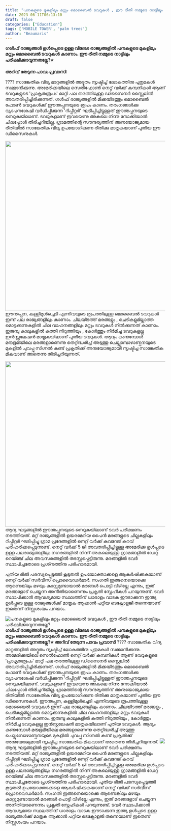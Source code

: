 ```yaml
---
title: "പനകളുടെ മുകളിലും മറ്റും മൊബൈല്‍ ടവറുകൾ , ഈ രീതി നമ്മുടെ നാട്ടിലും പരീക്ഷിക്കാവുന്നതല്ലേ?"
date: 2023-06-11T06:13:10
draft: false
categories: ["Education"]
tags: ['MOBILE TOWER', 'palm trees']
author: "Beaumaris"
---
```


<strong>ഗൾഫ് രാജ്യങ്ങൾ ഉൾപ്പെടെ ഉള്ള വിദേശ രാജ്യങ്ങളിൽ പനകളുടെ മുകളിലും മറ്റും മൊബൈല്‍ ടവറുകൾ കാണാം. ഈ രീതി നമ്മുടെ നാട്ടിലും പരീക്ഷിക്കാവുന്നതല്ലേ?⭐</strong>

<strong>അറിവ് തേടുന്ന പാവം പ്രവാസി</strong>

???? സാങ്കേതിക വിദ്യ മാറ്റങ്ങളില്‍ അദ്ഭുതം സൃഷ്ടിച്ച് ലോകത്തിനു പുതുമകള്‍ സമ്മാനിക്കുന്നു. അമേരിക്കയിലെ സെല്‍ഫോണ്‍ നെറ്റ് വര്‍ക്ക് കമ്പനികള്‍ ആണ് ടവറുകളുടെ 'പ്രാകൃതരൂപം' മാറ്റി പല തരത്തിലുള്ള ഡിസൈനര്‍ സ്റ്റൈലില്‍ അവതരിപ്പിച്ചിരിക്കുന്നത്. ഗൾഫ് രാജ്യങ്ങളിൽ മിക്കയിടത്തും മൊബൈല്‍ ഫോണ്‍ ടവറുകള്‍ക്ക് ഈന്തപ്പനയുടെ രൂപം കാണം. തരംഗങ്ങള്‍ക്കു വ്യാപനശേഷി വര്‍ധിപ്പിക്കുന്ന 'റിപ്പീറ്റര്‍' ഘടിപ്പിച്ചിട്ടുള്ളത് ഈന്തപ്പനയുടെ നെറുകയിലാണ്. ടവറുകളാണ് ഇവയെന്നു അകലെ നിന്നു നോക്കിയാല്‍ ചിലപ്പോൾ തിരിച്ചറിയില്ല. ഗ്രാമത്തിന്റെ സൗന്ദര്യത്തിന് അനുയോജ്യമായ രീതിയില്‍ സാങ്കേതിക വിദ്യ ഉപയോഗിക്കുന്ന രീതിക്കു മാതൃകയാണ് പുതിയ ഈ ഡിസൈനുകള്‍.

<a href="https://cdn.boolokam.com/articles/2023/06/dqqqqqw-2.jpg"><img class="size-large wp-image-399169 aligncenter" src="https://cdn.boolokam.com/articles/2023/06/dqqqqqw-2-1024x683.jpg" alt="" width="800" height="534" /></a>ഈന്തപ്പന, കള്ളിമുള്‍ച്ചെടി എന്നിവയുടെ രൂപത്തിലുള്ള മൊബൈല്‍ ടവറുകള്‍ ഇന്ന് പല രാജ്യങ്ങളിലും കാണാം. ചിലയിടത്ത് മരങ്ങളും , ചെടികളുമില്ലാത്ത മൊട്ടക്കുന്നുകളിൽ ചില വാഹനങ്ങളിലും മറ്റും ടവറുകള്‍ നില്‍ക്കുന്നത് കാണാം. ഇരുമ്പു കാലുകളില്‍ കുത്തി നിറുത്തിയും , കോര്‍ത്തും നിര്‍മിച്ച ടവറുകളല്ല ഇന്‍സ്റ്റലേഷന്‍ മാതൃകയിലാണ് പുതിയ ടവറുകള്‍. ആദ്യം കണുമ്പോള്‍ മരുഭൂമിയിലെ മരങ്ങളാണെന്നു തെറ്റിദ്ധരിച്ച് അടുത്തു ചെല്ലുമ്പോഴാണ്പനയുടെ മുകളില്‍ ചുവപ്പു സിഗ്നല്‍ കണ്ട് പ്രകൃതിക്ക് അനുയോജ്യമായി സൃഷ്ടിച്ച സാങ്കേതിക മികവാണ് അതെന്നു തിരിച്ചറിയുന്നത്.

<a href="https://cdn.boolokam.com/articles/2023/06/dqqqww-2.jpg"><img class="size-full wp-image-399170 aligncenter" src="https://cdn.boolokam.com/articles/2023/06/dqqqww-2.jpg" alt="" width="800" height="520" /></a>ആദ്യ ഘട്ടങ്ങളിൽ ഈന്തപ്പനയുടെ നെറുകയിലാണ് ടവര്‍ പരീക്ഷണം നടത്തിയത്. മറ്റ് രാജ്യങ്ങളിൽ ഉയരമേറിയ പൈന്‍ മരങ്ങളുടെ ചില്ലകളിലും റിപ്പീറ്റര്‍ ഘടിപ്പിച്ചു ഗ്രാമ പ്രദേങ്ങളില്‍ നെറ്റ് വര്‍ക്ക് കവറേജ് കുറവ് പരിഹരിക്കപ്പെടുന്നുണ്ട്. നെറ്റ് വര്‍ക്ക് 5 ജി അവതരിപ്പിച്ചിട്ടുള്ള അമേരിക്ക ഉൾപ്പടെ ഉള്ള പലരാജ്യങ്ങളിലും നഗരങ്ങളില്‍ നിന്ന് അകലെയുള്ള ഗ്രാമങ്ങളിൽ ഡേറ്റ റെയ്ഞ്ച് ചില അവസരങ്ങളില്‍ തടസ്സപ്പെട്ടിരുന്നു. മരങ്ങളില്‍ ടവര്‍ സ്ഥാപിച്ചതോടെ പ്രശ്‌നത്തിനു പരിഹാരമായി.

പുതിയ രീതി പരസ്യപ്പെടുത്തി കൂടുതല്‍ ഉപയോക്താക്കളെ ആകര്‍ഷിക്കുകയാണ് നെറ്റ് വര്‍ക്ക് സര്‍വീസ് പ്രൊവൈഡര്‍മാര്‍. സംഗതി ഇങ്ങനെയൊക്കെ ആണെങ്കിലും മഴയും കാറ്റുമുണ്ടായാല്‍ മരങ്ങള്‍ പൊട്ടി വീഴില്ലേ എന്നും, ഇത് മരങ്ങളോട് ചെയ്യുന്ന അനീതിയാണെന്നും പ്രകൃതി സ്നേഹികൾ പറയുന്നുണ്ട്. ടവർ സ്ഥാപിക്കാൻ ആവശ്യമായ സ്ഥലത്തിന് ധാരാളം വാടക ഈടാക്കുന്ന ഇന്ത്യ ഉൾപ്പടെ ഉള്ള രാജ്യങ്ങൾക്ക് മാതൃക ആക്കാൻ പറ്റിയ ടെക്നോളജി തന്നെയാണ് ഇതെന്ന് നിസ്സശംയം പറയാം.


![പനകളുടെ മുകളിലും മറ്റും മൊബൈല്‍ ടവറുകൾ , ഈ രീതി നമ്മുടെ നാട്ടിലും പരീക്ഷിക്കാവുന്നതല്ലേ?](https://cdn.boolokam.com/articles/2023/06/dqqqqqw-2-1024x683.jpg)**ഗൾഫ് രാജ്യങ്ങൾ ഉൾപ്പെടെ ഉള്ള വിദേശ രാജ്യങ്ങളിൽ പനകളുടെ മുകളിലും മറ്റും മൊബൈല്‍ ടവറുകൾ കാണാം. ഈ രീതി നമ്മുടെ നാട്ടിലും പരീക്ഷിക്കാവുന്നതല്ലേ?⭐** **അറിവ് തേടുന്ന പാവം പ്രവാസി** ???? സാങ്കേതിക വിദ്യ മാറ്റങ്ങളില്‍ അദ്ഭുതം സൃഷ്ടിച്ച് ലോകത്തിനു പുതുമകള്‍ സമ്മാനിക്കുന്നു. അമേരിക്കയിലെ സെല്‍ഫോണ്‍ നെറ്റ് വര്‍ക്ക് കമ്പനികള്‍ ആണ് ടവറുകളുടെ 'പ്രാകൃതരൂപം' മാറ്റി പല തരത്തിലുള്ള ഡിസൈനര്‍ സ്റ്റൈലില്‍ അവതരിപ്പിച്ചിരിക്കുന്നത്. ഗൾഫ് രാജ്യങ്ങളിൽ മിക്കയിടത്തും മൊബൈല്‍ ഫോണ്‍ ടവറുകള്‍ക്ക് ഈന്തപ്പനയുടെ രൂപം കാണം. തരംഗങ്ങള്‍ക്കു വ്യാപനശേഷി വര്‍ധിപ്പിക്കുന്ന 'റിപ്പീറ്റര്‍' ഘടിപ്പിച്ചിട്ടുള്ളത് ഈന്തപ്പനയുടെ നെറുകയിലാണ്. ടവറുകളാണ് ഇവയെന്നു അകലെ നിന്നു നോക്കിയാല്‍ ചിലപ്പോൾ തിരിച്ചറിയില്ല. ഗ്രാമത്തിന്റെ സൗന്ദര്യത്തിന് അനുയോജ്യമായ രീതിയില്‍ സാങ്കേതിക വിദ്യ ഉപയോഗിക്കുന്ന രീതിക്കു മാതൃകയാണ് പുതിയ ഈ ഡിസൈനുകള്‍. [](https://cdn.boolokam.com/articles/2023/06/dqqqqqw-2.jpg)ഈന്തപ്പന, കള്ളിമുള്‍ച്ചെടി എന്നിവയുടെ രൂപത്തിലുള്ള മൊബൈല്‍ ടവറുകള്‍ ഇന്ന് പല രാജ്യങ്ങളിലും കാണാം. ചിലയിടത്ത് മരങ്ങളും , ചെടികളുമില്ലാത്ത മൊട്ടക്കുന്നുകളിൽ ചില വാഹനങ്ങളിലും മറ്റും ടവറുകള്‍ നില്‍ക്കുന്നത് കാണാം. ഇരുമ്പു കാലുകളില്‍ കുത്തി നിറുത്തിയും , കോര്‍ത്തും നിര്‍മിച്ച ടവറുകളല്ല ഇന്‍സ്റ്റലേഷന്‍ മാതൃകയിലാണ് പുതിയ ടവറുകള്‍. ആദ്യം കണുമ്പോള്‍ മരുഭൂമിയിലെ മരങ്ങളാണെന്നു തെറ്റിദ്ധരിച്ച് അടുത്തു ചെല്ലുമ്പോഴാണ്പനയുടെ മുകളില്‍ ചുവപ്പു സിഗ്നല്‍ കണ്ട് പ്രകൃതിക്ക് അനുയോജ്യമായി സൃഷ്ടിച്ച സാങ്കേതിക മികവാണ് അതെന്നു തിരിച്ചറിയുന്നത്. [![](https://cdn.boolokam.com/articles/2023/06/dqqqww-2.jpg)](https://cdn.boolokam.com/articles/2023/06/dqqqww-2.jpg)ആദ്യ ഘട്ടങ്ങളിൽ ഈന്തപ്പനയുടെ നെറുകയിലാണ് ടവര്‍ പരീക്ഷണം നടത്തിയത്. മറ്റ് രാജ്യങ്ങളിൽ ഉയരമേറിയ പൈന്‍ മരങ്ങളുടെ ചില്ലകളിലും റിപ്പീറ്റര്‍ ഘടിപ്പിച്ചു ഗ്രാമ പ്രദേങ്ങളില്‍ നെറ്റ് വര്‍ക്ക് കവറേജ് കുറവ് പരിഹരിക്കപ്പെടുന്നുണ്ട്. നെറ്റ് വര്‍ക്ക് 5 ജി അവതരിപ്പിച്ചിട്ടുള്ള അമേരിക്ക ഉൾപ്പടെ ഉള്ള പലരാജ്യങ്ങളിലും നഗരങ്ങളില്‍ നിന്ന് അകലെയുള്ള ഗ്രാമങ്ങളിൽ ഡേറ്റ റെയ്ഞ്ച് ചില അവസരങ്ങളില്‍ തടസ്സപ്പെട്ടിരുന്നു. മരങ്ങളില്‍ ടവര്‍ സ്ഥാപിച്ചതോടെ പ്രശ്‌നത്തിനു പരിഹാരമായി. പുതിയ രീതി പരസ്യപ്പെടുത്തി കൂടുതല്‍ ഉപയോക്താക്കളെ ആകര്‍ഷിക്കുകയാണ് നെറ്റ് വര്‍ക്ക് സര്‍വീസ് പ്രൊവൈഡര്‍മാര്‍. സംഗതി ഇങ്ങനെയൊക്കെ ആണെങ്കിലും മഴയും കാറ്റുമുണ്ടായാല്‍ മരങ്ങള്‍ പൊട്ടി വീഴില്ലേ എന്നും, ഇത് മരങ്ങളോട് ചെയ്യുന്ന അനീതിയാണെന്നും പ്രകൃതി സ്നേഹികൾ പറയുന്നുണ്ട്. ടവർ സ്ഥാപിക്കാൻ ആവശ്യമായ സ്ഥലത്തിന് ധാരാളം വാടക ഈടാക്കുന്ന ഇന്ത്യ ഉൾപ്പടെ ഉള്ള രാജ്യങ്ങൾക്ക് മാതൃക ആക്കാൻ പറ്റിയ ടെക്നോളജി തന്നെയാണ് ഇതെന്ന് നിസ്സശംയം പറയാം.

